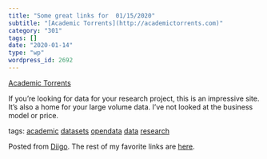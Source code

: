 ```yaml
---
title: "Some great links for  01/15/2020"
subtitle: "[Academic Torrents](http://academictorrents.com)"
category: "301"
tags: []
date: "2020-01-14"
type: "wp"
wordpress_id: 2692
---
```

[Academic Torrents](http://academictorrents.com) 

If you’re looking for data for your research project, this is an impressive site. It’s also a home for your large volume data. I’ve not looked at the business model or price. 

 tags: [academic](https://www.diigo.com/user/pitosalas/academic) [datasets](https://www.diigo.com/user/pitosalas/datasets) [opendata](https://www.diigo.com/user/pitosalas/opendata) [data](https://www.diigo.com/user/pitosalas/data) [research](https://www.diigo.com/user/pitosalas/research)

Posted from [Diigo](https://www.diigo.com). The rest of my favorite links are [here](https://www.diigo.com/user/pitosalas).